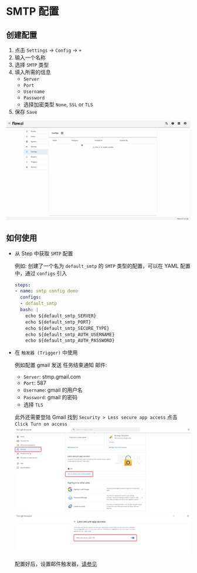 # SMTP 配置

## 创建配置

1. 点击 `Settings` -> `Config` -> `+`
2. 输入一个名称
3. 选择 `SMTP` 类型
4. 填入所需的信息
   - `Server`
   - `Port`
   - `Username`
   - `Password`
   - 选择加密类型 `None`, `SSL` or `TLS`
5. 保存 `Save`

![create smtp](../../_images/config/create_smtp.gif)

## 如何使用

- 从 Step 中获取 `SMTP` 配置

  例如: 创建了一个名为 `default_smtp` 的 `SMTP` 类型的配置，可以在 YAML 配置中，通过 `configs` 引入

  ```yaml
  steps:
  - name: smtp config demo
    configs:
    - default_smtp
    bash: |
      echo ${default_smtp_SERVER}
      echo ${default_smtp_PORT}
      echo ${default_smtp_SECURE_TYPE}
      echo ${default_smtp_AUTH_USERNAME}
      echo ${default_smtp_AUTH_PASSWORD}
  ```

- 在 `触发器 (Trigger)` 中使用

  例如配置 gmail 发送 任务结束通知 邮件:
  - `Server`: stmp.gmail.com
  - `Port`: 587
  - `Username`: gmail 的用户名
  - `Password`: gmail 的密码
  - 选择 `TLS`

  此外还需要登陆 Gmail 
  找到 `Security > Less secure app access`
  点击 `Click Turn on access`
  ![gmail_1](../../_images/config/gmail_setting_1.png)
  ![gmail_2](../../_images/config/gmail_setting_2.png)

  配置好后，设置邮件触发器，[请参见](cn/trigger/on_job_finish.md#发送邮件)
